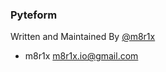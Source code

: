 ### Pyteform
Written and Maintained By [@m8r1x](https://github.com/m8r1x)

- m8r1x <m8r1x.io@gmail.com>
